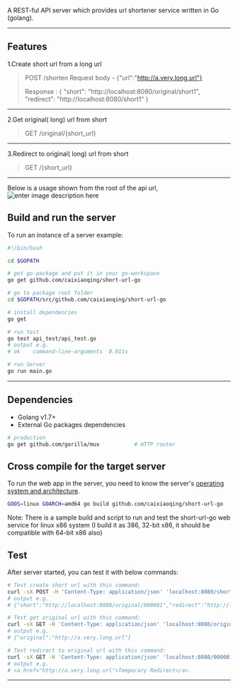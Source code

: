 A REST-ful API server which provides url shortener service written in Go (golang).

-----

## Features
1.Create short url from a long url 

> POST    /shorten
> Request body -  {"url":"http://a.very.long.url"}
> 
> Response : 
{
  "short": "http://localhost:8080/original/short1",
  "redirect": "http://localhost:8080/short1"
}

-----

2.Get original( long) url from short

> GET    /original/{short_url}
> 

-----

3.Redirect to original( long) url from short

> GET    /{short_url}
> 

-----

Below is a usage shown from the root of the api url,
![enter image description here](https://lh3.googleusercontent.com/-bV8oWk9tmYs/WHs3WbEtxZI/AAAAAAAAAC8/gNnkRXOqh1okUM1Cv7wVacmzueN1w4y2ACLcB/s0/usage.png "usage.png")

## Build and run the server
To run an instance of a server example:
```bash
#!/bin/bash

cd $GOPATH

# get go-package and put it in your go-workspace
go get github.com/caixiaoqing/short-url-go

# go to package root folder
cd $GOPATH/src/github.com/caixiaoqing/short-url-go

# install dependencies
go get

# run test
go test api_test/api_test.go
# output e.g.
# ok  	command-line-arguments	0.011s

# run Server
go run main.go
```
-----

## Dependencies
- Golang v1.7+
- External Go packages dependencies

```bash
# production
go get github.com/gorilla/mux           # HTTP router
```

## Cross compile for the target server
To run the web app in the server, you need to know the server's [operating system and architecture](https://golang.org/doc/install/source#environment).
```bash
GOOS=linux GOARCH=amd64 go build github.com/caixiaoqing/short-url-go
```
Note: There is a sample build and script to run and test the short-url-go web service for linux x86 system (I build it as 386, 32-bit x86, it should be compatible with 64-bit x86 also)

## Test
After server started, you can test it with below commands:
```bash
# Test create short url with this command:
curl -sX POST -H 'Content-Type: application/json' 'localhost:8080/shorten' -d '{"url":"http://a.very.long.url"}'
# output e.g.
# {"short":"http://localhost:8080/original/000001","redirect":"http://localhost:8080/000001"}
```
```bash
# Test get original url with this command:
curl -sX GET -H 'Content-Type: application/json' 'localhost:8080/original/000001'
# output e.g.
# {"original":"http://a.very.long.url"}
```
```bash
# Test redirect to original url with this command:
curl -sX GET -H 'Content-Type: application/json' 'localhost:8080/000001'
# output e.g.
# <a href="http://a.very.long.url">Temporary Redirect</a>.
```
-----

